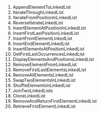 1. AppendElementToLinkedList
2. IterateThroughLinkedList
3. IterateFromPositionInLinkedList
4. ReverseIterateLinkedList
5. InsertElementAtPositionInLinkedList
6. InsertFirstLastPositionLinkedList
7. InsertFrontElementLinkedList
8. InsertEndElementLinkedList
9. InsertElementsAtPositionLinkedList
10. GetFirstLastOccurrencesLinkedList
11. DisplayElementsAndPositionsLinkedList
12. RemoveElementFromLinkedList
13. RemoveFirstLastElementsLinkedList
14. RemoveAllElementsLinkedList
15. SwapTwoElementsInLinkedList
16. ShuffleElementsInLinkedList
17. JoinTwoLinkedLists
18. CloneLinkedList
19. RemoveAndReturnFirstElementLinkedList
20. RetrieveFirstElementLinkedList